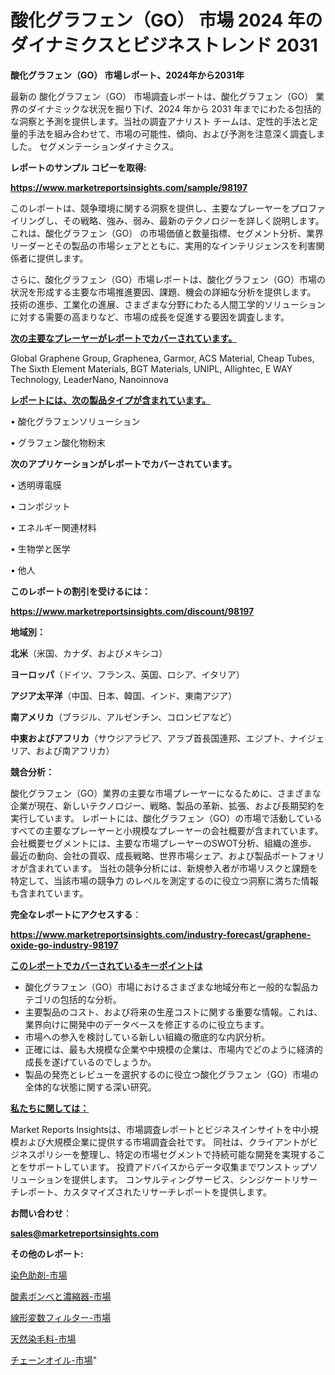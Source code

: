 # 酸化グラフェン（GO） 市場 2024 年のダイナミクスとビジネストレンド 2031

<strong>酸化グラフェン（GO） 市場レポート、2024年から2031年</strong>

最新の 酸化グラフェン（GO） 市場調査レポートは、酸化グラフェン（GO） 業界のダイナミックな状況を掘り下げ、2024 年から 2031 年までにわたる包括的な洞察と予測を提供します。当社の調査アナリスト チームは、定性的手法と定量的手法を組み合わせて、市場の可能性、傾向、および予測を注意深く調査しました。 セグメンテーションダイナミクス。



<strong>レポートのサンプル コピーを取得:</strong> <a href=https://www.marketreportsinsights.com/sample/98197>

<strong><u>https://www.marketreportsinsights.com/sample/98197</u></strong></a>

このレポートは、競争環境に関する洞察を提供し、主要なプレーヤーをプロファイリングし、その戦略、強み、弱み、最新のテクノロジーを詳しく説明します。 これは、酸化グラフェン（GO） の市場価値と数量指標、セグメント分析、業界リーダーとその製品の市場シェアとともに、実用的なインテリジェンスを利害関係者に提供します。

さらに、酸化グラフェン（GO）市場レポートは、酸化グラフェン（GO）市場の状況を形成する主要な市場推進要因、課題、機会の詳細な分析を提供します。 技術の進歩、工業化の進展、さまざまな分野にわたる人間工学的ソリューションに対する需要の高まりなど、市場の成長を促進する要因を調査します。



<strong><u>次の主要なプレーヤーがレポートでカバーされています。</u></strong>

Global Graphene Group, Graphenea, Garmor, ACS Material, Cheap Tubes, The Sixth Element Materials, BGT Materials, UNIPL, Allightec, E WAY Technology, LeaderNano, Nanoinnova



<strong><u><b>レポートには、次の製品タイプが含まれています。</b></u></strong>

• 酸化グラフェンソリューション

• グラフェン酸化物粉末



<strong><b>次のアプリケーションがレポートでカバーされています。</b></strong>

• 透明導電膜

• コンポジット

• エネルギー関連材料

• 生物学と医学

• 他人



<strong><b>このレポートの割引を受けるには：</b></strong><a href=https://www.marketreportsinsights.com/discount/98197>

<strong><u>https://www.marketreportsinsights.com/discount/98197</u></strong></a>



<strong>地域別：</strong>



<strong>北米</strong>（米国、カナダ、およびメキシコ）



<strong>ヨーロッパ</strong>（ドイツ、フランス、英国、ロシア、イタリア）



<strong>アジア太平洋</strong>（中国、日本、韓国、インド、東南アジア）



<strong>南アメリカ</strong>（ブラジル、アルゼンチン、コロンビアなど）



<strong>中東およびアフリカ</strong>（サウジアラビア、アラブ首長国連邦、エジプト、ナイジェリア、および南アフリカ）



<strong>競合分析：</strong>

酸化グラフェン（GO）業界の主要な市場プレーヤーになるために、さまざまな企業が現在、新しいテクノロジー、戦略、製品の革新、拡張、および長期契約を実行しています。 レポートには、酸化グラフェン（GO）の市場で活動しているすべての主要なプレーヤーと小規模なプレーヤーの会社概要が含まれています。 会社概要セグメントには、主要な市場プレーヤーのSWOT分析、組織の進歩、最近の動向、会社の買収、成長戦略、世界市場シェア、および製品ポートフォリオが含まれています。 当社の競争分析には、新規参入者が市場リスクと課題を特定して、当該市場の競争力 のレベルを測定するのに役立つ洞察に満ちた情報も含まれています。



<strong>完全なレポートにアクセスする</strong>：

<a href=https://www.marketreportsinsights.com/industry-forecast/graphene-oxide-go-industry-98197>

<strong><u>https://www.marketreportsinsights.com/industry-forecast/graphene-oxide-go-industry-98197</u></strong></a>



<strong><u><b>このレポートでカバーされているキーポイントは</b></u></strong>
<ul>
  <li>酸化グラフェン（GO）市場におけるさまざまな地域分布と一般的な製品カテゴリの包括的な分析。</li>
  <li>主要製品のコスト、および将来の生産コストに関する重要な情報。これは、業界向けに開発中のデータベースを修正するのに役立ちます。</li>
  <li>市場への参入を検討している新しい組織の徹底的な内訳分析。</li>
  <li>正確には、最も大規模な企業や中規模の企業は、市場内でどのように経済的成長を遂げているのでしょうか。</li>
  <li>製品の発売とレビューを選択するのに役立つ酸化グラフェン（GO）市場の全体的な状態に関する深い研究。</li>
</ul>


<strong><u><b>私たちに関しては：</b></u></strong>

Market Reports Insightsは、市場調査レポートとビジネスインサイトを中小規模および大規模企業に提供する市場調査会社です。 同社は、クライアントがビジネスポリシーを整理し、特定の市場セグメントで持続可能な開発を実現することをサポートしています。 投資アドバイスからデータ収集までワンストップソリューションを提供します。 コンサルティングサービス、シンジケートリサーチレポート、カスタマイズされたリサーチレポートを提供します。



<strong><b>お問い合わせ</b></strong>：

<a href=mailto:sales@marketreportsinsights.com>

<strong><u>sales@marketreportsinsights.com</u></strong></a>



<strong>その他のレポート:</strong>

<a href=https://www.linkedin.com/pulse/染色助剤-市場-2023-総利益と主要ベンダー-2030-pr-news-hub-rgcrf/>染色助剤-市場</a>

<a href=https://www.linkedin.com/pulse/酸素ボンベと濃縮器-市場-2023-swot-分析と成長率-2030-ufvxf/>酸素ボンベと濃縮器-市場</a>

<a href=https://www.linkedin.com/pulse/線形変数フィルター-市場-2023-競争分析と事業成長-2030-pr-news-hub-owx6f/>線形変数フィルター-市場</a>

<a href=https://www.linkedin.com/pulse/天然染毛料-市場-2030-年までの需要に焦点を当てた-2023-年調査レポート-3aouf/>天然染毛料-市場</a>

<a href=https://www.linkedin.com/pulse/チェーンオイル-市場-2023-最新の-cagr-および成長分析-2030-kowqf/>チェーンオイル-市場</a>"
